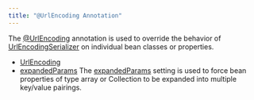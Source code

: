 ```yaml
---
title: "@UrlEncoding Annotation"
---
```


The [@UrlEncoding](../apidocs/org/apache/juneau/urlencoding/annotation/UrlEncoding.html) annotation
is used to override the behavior of [UrlEncodingSerializer](../apidocs/org/apache/juneau/urlencoding/UrlEncodingSerializer.html) on individual bean classes or properties.
- [UrlEncoding](../apidocs/org/apache/juneau/urlencoding/annotation/UrlEncoding.html)
- [expandedParams](../apidocs/org/apache/juneau/urlencoding/annotation/UrlEncoding.html#expandedParams())
The [expandedParams](../apidocs/org/apache/juneau/urlencoding/annotation/UrlEncoding.html#expandedParams()) setting is
used to force bean properties of type array or Collection to be expanded into multiple key/value pairings.
